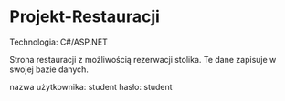 # Projekt-Restauracji

Technologia: C#/ASP.NET

Strona restauracji z możliwością rezerwacji stolika. Te dane zapisuje w swojej bazie danych.

nazwa użytkownika: student
hasło: student